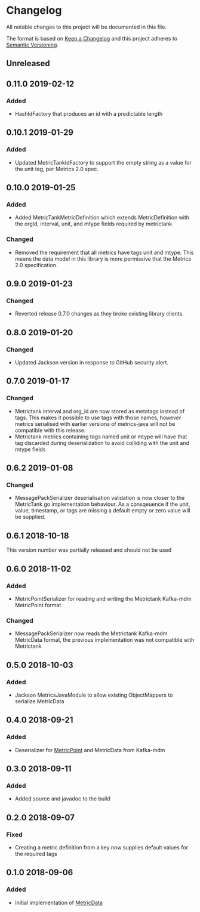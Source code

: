 # Changelog
All notable changes to this project will be documented in this file.

The format is based on [Keep a Changelog](http://keepachangelog.com/en/1.0.0/)
and this project adheres to [Semantic Versioning](http://semver.org/spec/v2.0.0.html).

## Unreleased

## 0.11.0 2019-02-12
### Added
- HashIdFactory that produces an id with a predictable length

## 0.10.1 2019-01-29
### Added
- Updated MetricTankIdFactory to support the empty string as a value for the unit tag, per Metrics 2.0 spec.

## 0.10.0 2019-01-25
### Added
- Added MetricTankMetricDefinition which extends MetricDefinition with the orgId, interval, unit, and mtype fields required by metrictank

### Changed
- Removed the requirement that all metrics have tags unit and mtype. This means the data model in this library is more permissive that the Metrics 2.0 specification.

## 0.9.0 2019-01-23
### Changed
- Reverted release 0.7.0 changes as they broke existing library clients.

## 0.8.0 2019-01-20
### Changed
- Updated Jackson version in response to GitHub security alert.

## 0.7.0 2019-01-17
### Changed
- Metrictank interval and org_id are now stored as metatags instead of tags. This makes it possible to use tags with those names, however metrics serialised with earlier versions of metrics-java will not be compatible with this release.
- Metrictank metrics containing tags named unit or mtype will have that tag discarded during deserialization to avoid colliding with the unit and mtype fields

## 0.6.2 2019-01-08
### Changed
- MessagePackSerializer deserialisation validation is now closer to the MetricTank go implementation behaviour. As a consqeuence if the unit, value, timestamp, or tags are missing a default empty or zero value will be supplied.

## 0.6.1 2018-10-18
This version number was partially released and should not be used

## 0.6.0 2018-11-02
### Added
- MetricPointSerializer for reading and writing the Metrictank Kafka-mdm MetricPoint format

### Changed
- MessagePackSerializer now reads the Metrictank Kafka-mdm MetricData format, the previous implementation was not compatible with Metrictank

## 0.5.0 2018-10-03
### Added
- Jackson MetricsJavaModule to allow existing ObjectMappers to serialize MetricData

## 0.4.0 2018-09-21
### Added
- Deserializer for [MetricPoint](https://github.com/raintank/schema/blob/master/metricpoint.go) and MetricData from Kafka-mdm

## 0.3.0 2018-09-11
### Added
- Added source and javadoc to the build

## 0.2.0 2018-09-07
### Fixed
- Creating a metric definition from a key now supplies default values for the required tags

## 0.1.0 2018-09-06
### Added
- Initial implementation of [MetricData](https://github.com/raintank/schema/blob/faebde8e89e024d82c8c7b3bd9c8cd5f794b3b38/metric.go#L33)

